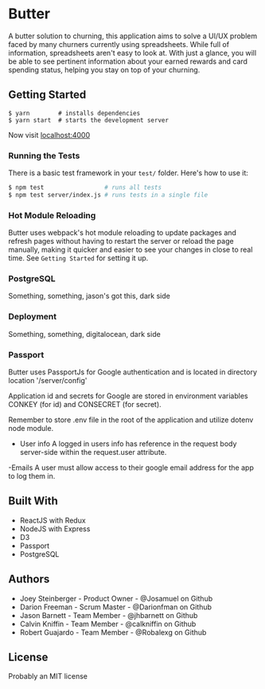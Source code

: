 # Butter

A butter solution to churning, this application aims to
solve a UI/UX problem faced by many churners currently using spreadsheets. While full of information, spreadsheets aren't easy to look at. With just a glance, you will be able to see pertinent information about your earned rewards and card spending status, helping you stay on top of your churning.

## Getting Started

```
$ yarn        # installs dependencies
$ yarn start  # starts the development server

```

Now visit [localhost:4000](http://localhost:4000/)

### Running the Tests
There is a basic test framework in your `test/` folder. Here's how to use it:

```bash
$ npm test                 # runs all tests
$ npm test server/index.js # runs tests in a single file
```

### Hot Module Reloading
Butter uses webpack's hot module reloading to update packages and refresh pages without having to restart the server or reload the page manually, making it quicker and easier to see your changes in close to real time. See `Getting Started` for setting it up.

### PostgreSQL
Something, something, jason's got this, dark side

### Deployment
Something, something, digitalocean, dark side

### Passport
Butter uses PassportJs for Google authentication and is located in directory location '/server/config'

Application id and secrets for Google are stored in environment variables CONKEY (for id) and CONSECRET (for secret).

Remember to store .env file in the root of the application and utilize dotenv node module.

- User info
  A logged in users info has reference in the request body server-side within the request.user attribute.

-Emails
  A user must allow access to their google email address for the app to log them in.

## Built With
- ReactJS with Redux
- NodeJS with Express
- D3
- Passport
- PostgreSQL

## Authors
- Joey Steinberger - Product Owner - @Josamuel on Github
- Darion Freeman - Scrum Master - @Darionfman on Github
- Jason Barnett - Team Member - @jhbarnett on Github
- Calvin Kniffin - Team Member - @calkniffin on Github
- Robert Guajardo - Team Member - @Robalexg on Github

## License

Probably an MIT license
